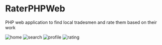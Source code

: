 # RaterPHPWeb
PHP web application to find local tradesmen and rate them based on their work

![home](https://user-images.githubusercontent.com/29420419/213421530-11a5997c-1b21-4199-ba74-af8df2ab0aa6.png)
![search](https://user-images.githubusercontent.com/29420419/213421557-8220d590-68ef-4968-909d-d2a05a1bc7c8.png)
![profile](https://user-images.githubusercontent.com/29420419/213421581-ee484239-b079-4220-b8c1-b3843174575f.png)
![rating](https://user-images.githubusercontent.com/29420419/213421416-4b069e05-0777-4eb5-8e3f-d41aaaff9e22.png)
